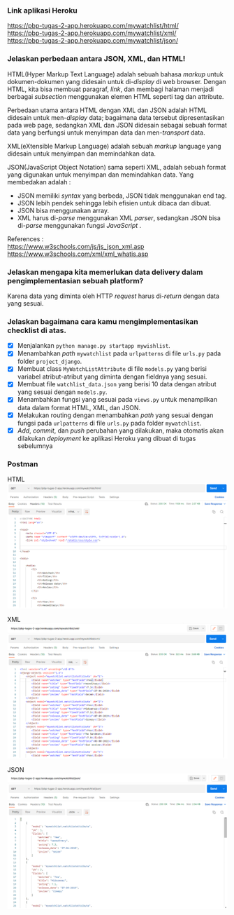 ### **Link aplikasi Heroku**
https://pbp-tugas-2-app.herokuapp.com/mywatchlist/html/<br>
https://pbp-tugas-2-app.herokuapp.com/mywatchlist/xml/<br>
https://pbp-tugas-2-app.herokuapp.com/mywatchlist/json/<br>

### **Jelaskan perbedaan antara JSON, XML, dan HTML!**
HTML(Hyper Markup Text Language) adalah sebuah bahasa *markup* untuk dokumen-dokumen yang didesain untuk di-_display_ di  web browser. Dengan HTML, kita bisa membuat paragraf, *link*, dan membagi halaman menjadi berbagai _subsection_ menggunakan elemen HTML seperti tag dan attribute.

Perbedaan utama antara HTML dengan XML dan JSON adalah HTML didesain untuk men-*display* data; bagaimana data tersebut dipresentasikan pada web page, sedangkan XML dan JSON didesain sebagai sebuah format data yang berfungsi untuk menyimpan data dan men-*transport* data.

XML(eXtensible Markup Language) adalah sebuah _markup_ language yang didesain untuk menyimpan dan memindahkan data.

JSON(JavaScript Object Notation) sama seperti XML, adalah sebuah format yang digunakan untuk menyimpan dan memindahkan data. Yang membedakan adalah :

- JSON memiliki *syntax* yang berbeda, JSON tidak menggunakan end tag.
- JSON lebih pendek sehingga lebih efisien untuk dibaca dan dibuat.
- JSON bisa menggunakan array.
- XML harus di-*parse* menggunakan XML *parser*, sedangkan JSON bisa di-*parse* menggunakan fungsi *JavaScript* .

References :<br>
https://www.w3schools.com/js/js_json_xml.asp<br>
https://www.w3schools.com/xml/xml_whatis.asp<br>

### **Jelaskan mengapa kita memerlukan data delivery dalam pengimplementasian sebuah platform?**
Karena data yang diminta oleh HTTP *request* harus di-*return* dengan data yang sesuai.

### **Jelaskan bagaimana cara kamu mengimplementasikan checklist di atas.**
- [x] Menjalankan `python manage.py startapp mywishlist`.
- [x] Menambahkan *path* `mywatchlist` pada `urlpatterns` di file `urls.py` pada folder  `project_django`.
- [x] Membuat class `MyWatchListAttribute` di file `models.py` yang berisi variabel atribut-atribut yang diminta dengan fieldnya yang sesuai.
- [x] Membuat file `watchlist_data.json` yang berisi 10 data dengan atribut yang sesuai dengan `models.py`.
- [x] Menambahkan fungsi yang sesuai pada `views.py` untuk menampilkan data dalam format HTML, XML, dan JSON.
- [X] Melakukan routing dengan menambahkan *path* yang sesuai dengan fungsi pada `urlpatterns` di file `urls.py` pada folder `mywatchlist`.
- [x] *Add*, *commit*, dan *push* perubahan yang dilakukan, maka otomatis akan dilakukan *deployment* ke aplikasi Heroku yang dibuat di tugas sebelumnya

### Postman
HTML
![html_postman](html.png)

XML
![xml_postman](xml.png)

JSON
![json_postman](json.png)